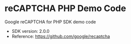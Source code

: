 reCAPTCHA PHP Demo Code
=======================

Google reCAPTCHA for PHP SDK demo code
- SDK version: 2.0.0
- Reference: https://github.com/google/recaptcha
